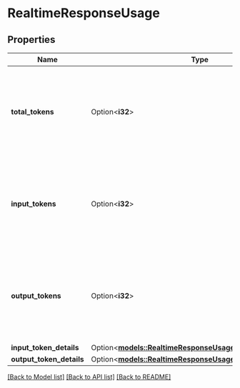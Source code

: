 # RealtimeResponseUsage

## Properties

Name | Type | Description | Notes
------------ | ------------- | ------------- | -------------
**total_tokens** | Option<**i32**> | The total number of tokens in the Response including input and output  text and audio tokens.  | [optional]
**input_tokens** | Option<**i32**> | The number of input tokens used in the Response, including text and  audio tokens.  | [optional]
**output_tokens** | Option<**i32**> | The number of output tokens sent in the Response, including text and  audio tokens.  | [optional]
**input_token_details** | Option<[**models::RealtimeResponseUsageInputTokenDetails**](RealtimeResponse_usage_input_token_details.md)> |  | [optional]
**output_token_details** | Option<[**models::RealtimeResponseUsageOutputTokenDetails**](RealtimeResponse_usage_output_token_details.md)> |  | [optional]

[[Back to Model list]](../README.md#documentation-for-models) [[Back to API list]](../README.md#documentation-for-api-endpoints) [[Back to README]](../README.md)


